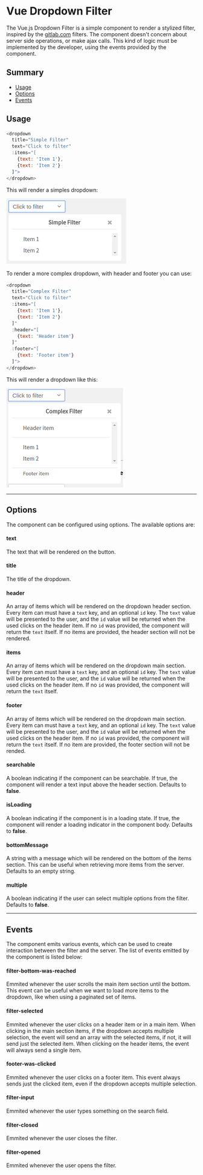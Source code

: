 # Vue Dropdown Filter

The Vue.js Dropdown Filter is a simple component to render a stylized filter, inspired by the [gitlab.com](https://gitlab.com) filters. The component doesn't concern about server side operations, or make ajax calls. This kind of logic must be implemented by the developer, using the events provided by the component.

## Summary

- [Usage](#usage)
- [Options](#options)
- [Events](#events)

## Usage

```js
<dropdown
  title="Simple Filter"
  text="Click to filter"
  :items="[
    {text: 'Item 1'},
    {text: 'Item 2'}
  ]">
</dropdown>
```

This will render a simples dropdown:

![Simple dropdown](static/simple-dropdown.png)

To render a more complex dropdown, with header and footer you can use:

```js
<dropdown
  title="Complex Filter"
  text="Click to filter"
  :items="[
    {text: 'Item 1'},
    {text: 'Item 2'}
  ]"
  :header="[
    {text: 'Header item'}
  ]"
  :footer="[
    {text: 'Footer item'}
  ]">
</dropdown>
```

This will render a dropdown like this:

![Complex dropdown](static/complex-dropdown.png)

---

## Options

The component can be configured using options. The available options are:

#### text

The text that will be rendered on the button.

#### title

The title of the dropdown.

#### header

An array of items which will be rendered on the dropdown header section. Every item can must have a `text` key, and an optional `id` key. The `text` value will be presented to the user, and the `id` value will be returned when the used clicks on the header item. If no `id` was provided, the component will return the `text` itself. If no items are provided, the header section will not be rendered.

#### items

An array of items which will be rendered on the dropdown main section. Every item can must have a `text` key, and an optional `id` key. The `text` value will be presented to the user, and the `id` value will be returned when the used clicks on the header item. If no `id` was provided, the component will return the `text` itself.

#### footer

An array of items which will be rendered on the dropdown main section. Every item can must have a `text` key, and an optional `id` key. The `text` value will be presented to the user, and the `id` value will be returned when the used clicks on the header item. If no `id` was provided, the component will return the `text` itself. If no item are provided, the footer section will not be rended.

#### searchable

A boolean indicating if the component can be searchable. If true, the component will render a text input above the header section. Defaults to **false**.

#### isLoading

A boolean indicating if the component is in a loading state. If true, the component will render a loading indicator in the component body. Defaults to **false**.

#### bottomMessage

A string with a message which will be rendered on the bottom of the items section. This can be useful when retrieving more items from the server. Defaults to an empty string.

#### multiple

A boolean indicating if the user can select multiple options from the filter. Defaults to **false**.

---

## Events

The component emits various events, which can be used to create interaction between the filter and the server. The list of events emitted by the component is listed below:

#### filter-bottom-was-reached

Emmited whenever the user scrolls the main item section until the bottom. This event can be useful when we want to load more items to the dropdown, like when using a paginated set of items.

#### filter-selected

Emmited whenever the user clicks on a header item or in a main item. When clicking in the main section items, if the dropdown accepts multiple selection, the event will send an array with the selected items, if not, it will send just the selected item. When clicking on the header items, the event will always send a single item.

#### footer-was-clicked

Emmited whenever the user clicks on a footer item. This event always sends just the clicked item, even if the dropdown accepts multiple selection.

#### filter-input

Emmited whenever the user types something on the search field.

#### filter-closed

Emmited whenever the user closes the filter.

#### filter-opened

Emmited whenever the user opens the filter.
